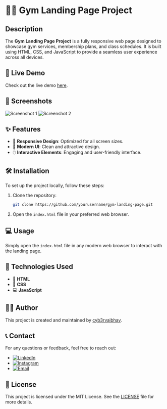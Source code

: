 # 🏋️‍♂️ Gym Landing Page Project

## Description
The **Gym Landing Page Project** is a fully responsive web page designed to showcase gym services, membership plans, and class schedules. It is built using HTML, CSS, and JavaScript to provide a seamless user experience across all devices.

## 🚀 Live Demo
Check out the live demo [here](https://gymprojectbycyb3rvaibhav.netlify.app).

## 📸 Screenshots
![Screenshot 1](path-to-screenshot-1.png)
![Screenshot 2](path-to-screenshot-2.png)

## ✨ Features
- 📱 **Responsive Design**: Optimized for all screen sizes.
- 💎 **Modern UI**: Clean and attractive design.
- 🖱️ **Interactive Elements**: Engaging and user-friendly interface.

## 🛠️ Installation
To set up the project locally, follow these steps:

1. Clone the repository:
   ```bash
   git clone https://github.com/yourusername/gym-landing-page.git
   
2. Open the `index.html` file in your preferred web browser.

## 💻 Usage
Simply open the `index.html` file in any modern web browser to interact with the landing page.

## 🧰 Technologies Used
- 📝 **HTML**
- 🎨 **CSS**
- 💻 **JavaScript**

## 👨‍💻 Author
This project is created and maintained by [cyb3rvaibhav](https://linkedin.com/in/cyb3rvaibhav).

## 📞 Contact
For any questions or feedback, feel free to reach out:

- [![LinkedIn](https://img.shields.io/badge/LinkedIn-0077B5?style=for-the-badge&logo=linkedin&logoColor=white)](https://linkedin.com/in/cyb3rvaibhav)
- [![Instagram](https://img.shields.io/badge/Instagram-E4405F?style=for-the-badge&logo=instagram&logoColor=white)](https://instagram.com/cybervaibhav.dev)
- [![Email](https://img.shields.io/badge/Email-D14836?style=for-the-badge&logo=gmail&logoColor=white)](mailto:cyb3rvaibhav@gmail.com)

## 📜 License
This project is licensed under the MIT License. See the [LICENSE](LICENSE) file for more details.

